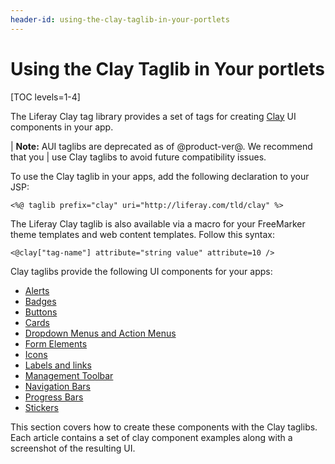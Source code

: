 ```yaml
---
header-id: using-the-clay-taglib-in-your-portlets
---
```


# Using the Clay Taglib in Your portlets

[TOC levels=1-4]

The Liferay Clay tag library provides a set of tags for creating 
[Clay](https://clayui.com/) 
UI components in your app. 

| **Note:** AUI taglibs are deprecated as of @product-ver@. We recommend that you
| use Clay taglibs to avoid future compatibility issues.

To use the Clay taglib in your apps, add the following declaration to your JSP:

```markup
<%@ taglib prefix="clay" uri="http://liferay.com/tld/clay" %>
```
The Liferay Clay taglib is also available via a macro for your FreeMarker theme 
templates and web content templates. Follow this syntax:

```markup
<@clay["tag-name"] attribute="string value" attribute=10 />
```

Clay taglibs provide the following UI components for your apps:

- [Alerts](/docs/7-2/reference/-/knowledge_base/r/clay-alerts)
- [Badges](/docs/7-2/reference/-/knowledge_base/r/clay-badges)
- [Buttons](/docs/7-2/reference/-/knowledge_base/r/clay-buttons)
- [Cards](/docs/7-2/reference/-/knowledge_base/r/clay-cards)
- [Dropdown Menus and Action Menus](/docs/7-2/reference/-/knowledge_base/r/clay-dropdown-menus-and-action-menus)
- [Form Elements](/docs/7-2/reference/-/knowledge_base/r/clay-form-elements)
- [Icons](/docs/7-2/reference/-/knowledge_base/r/clay-icons)
- [Labels and links](/docs/7-2/reference/-/knowledge_base/r/clay-labels-and-links)
- [Management Toolbar](/docs/7-2/reference/-/knowledge_base/r/clay-management-toolbar)
- [Navigation Bars](/docs/7-2/reference/-/knowledge_base/r/clay-navigation-bars)
- [Progress Bars](/docs/7-2/reference/-/knowledge_base/r/clay-progress-bars)
- [Stickers](/docs/7-2/reference/-/knowledge_base/r/clay-stickers)

This section covers how to create these components with the Clay taglibs. Each 
article contains a set of clay component examples along with a screenshot of the 
resulting UI. 
